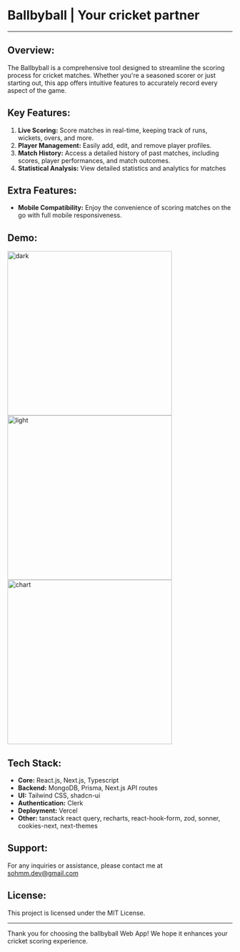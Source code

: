 # Ballbyball | Your cricket partner

---

## Overview:

The Ballbyball is a comprehensive tool designed to streamline the scoring process for cricket matches. Whether you're a seasoned scorer or just starting out, this app offers intuitive features to accurately record every aspect of the game.

## Key Features:

1. **Live Scoring:** Score matches in real-time, keeping track of runs, wickets, overs, and more.
2. **Player Management:** Easily add, edit, and remove player profiles.
3. **Match History:** Access a detailed history of past matches, including scores, player performances, and match outcomes.
4. **Statistical Analysis:** View detailed statistics and analytics for matches

## Extra Features:

- **Mobile Compatibility:** Enjoy the convenience of scoring matches on the go with full mobile responsiveness.

## Demo:

<img width="368" alt="dark" src="https://github.com/soham2k06/cricket-scorer/assets/118199354/09b1100a-bc15-4a39-95f8-e35d07bd7bee">
<img width="368" alt="light" src="https://github.com/soham2k06/cricket-scorer/assets/118199354/020ac427-163d-4043-a0c5-64521ae8c914">
<img width="368" alt="chart" src="https://github.com/soham2k06/cricket-scorer/assets/118199354/da33f8e3-05b3-4e28-a2c8-6c64deeb6e0f">

## Tech Stack:

- **Core:** React.js, Next.js, Typescript
- **Backend:** MongoDB, Prisma, Next.js API routes
- **UI:** Tailwind CSS, shadcn-ui
- **Authentication:** Clerk
- **Deployment:** Vercel
- **Other:** tanstack react query, recharts, react-hook-form, zod, sonner, cookies-next, next-themes

## Support:

For any inquiries or assistance, please contact me at sohmm.dev@gmail.com

## License:

This project is licensed under the MIT License.

---

Thank you for choosing the ballbyball Web App! We hope it enhances your cricket scoring experience.
